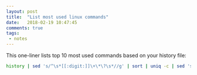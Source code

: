 ```yaml
---
layout: post
title:  "List most used linux commands"
date:   2018-02-19 10:47:45
comments: true
tags:
 - notes
---
```


This one-liner lists top 10 most used commands based on your history file:

```bash
history | sed 's/^\s*[[:digit:]]\+\*\?\s*//g' | sort | uniq -c | sed 's/^\s*//g' | sort  -k1 -n -r | head 
```
